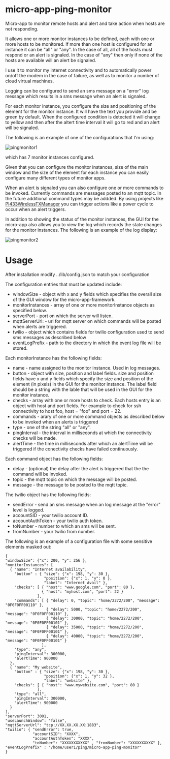 # micro-app-ping-monitor

Micro-app to monitor remote hosts and alert and take action when
hosts are not responding.

It allows one or more monitor instances to be defined, each with
one or more hosts to be monitored.  If more than one host is
configured for an instance it can be "all" or "any".  In the case of
all, all of the hosts must respond or an alert is signaled. In
the case of "any" then only if none of the hosts are available
will an alert be signaled.

I use it to monitor my internet connectivity and to automatically
power on/off the modem in the case of failure, as well as to
monitor a number of cloud virtual machines.

Logging can be configured to send an sms message on a "error"
log message which results in a sms message when an alert
is signaled.

For each monitor instance, you configure the size and positioning
of the element for the monitor instance.  It will have the
text you provide and be green by default.  When the configured
condition is detected it will change to yellow and then after
the altert time interval it will go to red and an alert will
be signaled.

The following is an example of one of the configurations that
I'm using:

![pingmonitor1](https://github.com/mhdawson/micro-app-ping-monitor/blob/master/pictures/pingmonitor1.jpg?raw=true)

which has 7 monitor instances configured.

Given that you can configure the monitor instances, size of the main window and the size of the element for each instance you can easily configure many different types of monitor apps.

When an alert is signaled you can also configure one or more commands to be invoked.  Currently commands are messages posted
to an mqtt topic.  In the future additional command types may be addded. By using projects like [PI433WirelessTXManager](https://github.com/mhdawson/PI433WirelessTXManager) you can trigger actions like a power cycle to occur when an
alert triggers.

In addition to showing the status of the monitor instances, the GUI for the micro-app also allows you to view the log which records the state changes for the monitor instances.  The following is an example of the log display:

![pingmonitor2](https://github.com/mhdawson/micro-app-ping-monitor/blob/master/pictures/pingmonitor2.jpg?raw=true)

# Usage

After installation modify ../lib/config.json to match your configuration

The configuration entries that must be updated include:

* windowSize - object with x and y fields which specifies the
  overall size of the GUI window for the micro-app-framework.
* monitorInstances - array of one or more monitorInstance
  objects as specified below.
* serverPort - port on which the server will listen.
* mqttServerUrl: - url for mqtt server on which commands will
  be posted when alerts are triggered.
* twilio - object which contains fields for twilio configuration
  used to send sms messages as described below
* eventLogPrefix - path to the directory in which the event log
  file will be stored.

Each monitorInstance has the following fields:

* name - name assigned to the monitor instance. Used in log
  messages.
* button - object with size, position and label fields.  size
  and position fields have x and y fields which specify the size
  and position of the element (in pixels) in the GUI for the
  monitor instance.  The label field should be a string with
  the lable that will be used in the GUI for the monitor instance.
* checks - array with one or more hosts to check.  Each hosts
  entry is an object with host and port fields.  For example to
  check for ssh connectivity to host foo, host = "foo" and
  port = 22.
* commands - arary of one or more command objects as
  described below to be invoked when  an alerts is triggered
* type - one of the string "all" or "any".
* pingInterval - the interval in milliseconds at which
  the connectivity checks will be made.
* alertTime - the time in milliseconds after which an alertTime
  will be triggered if the conectivity checks have failed
  continuously.

Each command object has the following fields:

* delay - (optional) the delay after the alert is triggered
  that the the command will be invoked.
* topic - the mqtt topic on which the message will be posted.
* message - the message to be posted to the mqtt topic.

The twilio object has the following fields:

* sendError - send an sms message when an log message at the
  "error" level is logged.
* accountSID - your twilio account ID.
* accountAuthToken - your twilio auth token.
* toNumber - number to which an sms will be sent.
* fromNumber - your twilio from number.

The following is an example of a configuration file with
some sensitive elements masked out:  

  ```
  {
  "windowSize": {"x": 200, "y": 256 },
  "monitorInstances": [
    { "name": "Internet availability",
      "button" : { "size": {"x": 198, "y": 30 },
                   "position": {"x": 1, "y": 0 },
                   "label": "Internet Avail" },
      "checks": [ { "host": "www.google.com", "port": 80 },
                  { "host": "myhost.com", "port": 22 }
                ],
      "commands": [ { "delay": 0, "topic": "home/2272/200", "message": "0F0F0FF00110" },
                    { "delay": 5000, "topic": "home/2272/200", "message": "0F0F0FF00110" },
                    { "delay": 30000, "topic": "home/2272/200", "message": "0F0F0FF00101" },
                    { "delay": 35000, "topic": "home/2272/200", "message": "0F0F0FF00101" },
                    { "delay": 40000, "topic": "home/2272/200", "message": "0F0F0FF00101" }
                  ],
      "type": "any",
      "pingInterval": 300000,
      "alertTime": 900000
    },
    { "name": "My website",
      "button" : { "size": {"x": 198, "y": 30 },
                   "position": {"x": 1, "y": 32 },
                   "label": "website" },
      "checks": [ { "host": "www.mywebsite.com", "port": 80 }
                ],
      "type": "all",
      "pingInterval": 300000,
      "alertTime": 900000
    }
  ],
  "serverPort": 3001,
  "useLaunchWindow": "false",
  "mqttServerUrl": "tcp://XX.XX.XX.XX:1883",
  "twilio": { "sendError": true,
              "accountSID": "XXXX",
              "accountAuthToken": "XXXX",
              "toNumber": "XXXXXXXXXXX" , "fromNumber": "XXXXXXXXXX" },
  "eventLogPrefix" : "/home/user1/ping/micro-app-ping-monitor"
}
```
